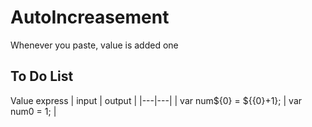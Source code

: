 # AutoIncreasement
Whenever you paste, value is added one

## To Do List
Value express
| input | output |
|---|---|
| var num${0} = ${{0}+1}; | var num0 = 1; |
